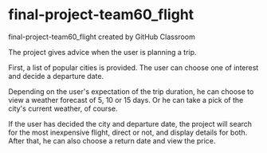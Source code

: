 # final-project-team60_flight
final-project-team60_flight created by GitHub Classroom

The project gives advice when the user is planning a trip. 

First, a list of popular cities is provided. The user can choose one of interest and decide a departure date.

Depending on the user's expectation of the trip duration, he can choose to view a weather forecast of 5, 10 or 15 days. Or he can take a pick of the city's current weather, of course.

If the user has decided the city and departure date, the project will search for the most inexpensive flight, direct or not, and display details for both. After that, he can also choose a return date and view the price.
